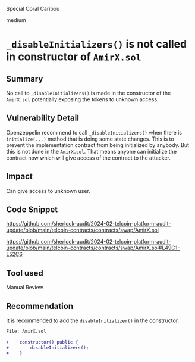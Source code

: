 Special Coral Caribou

medium

# `_disableInitializers()` is not called in constructor of `AmirX.sol`

## Summary

No call to `_disableInitializers()` is made in the constructor of the `AmirX.sol` potentially exposing the tokens to unknown access.

## Vulnerability Detail

Openzeppelin recommend to call `_disableInitializers()` when there is `initialize(...)` method that is doing some state changes. This is to prevent the implementation contract from being initialized by anybody. But this is not done in the `AmirX.sol`. That means anyone can initialize the contract now which will give access of the contract to the attacker.

## Impact

Can give access to unknown user.

## Code Snippet

https://github.com/sherlock-audit/2024-02-telcoin-platform-audit-update/blob/main/telcoin-contracts/contracts/swap/AmirX.sol

https://github.com/sherlock-audit/2024-02-telcoin-platform-audit-update/blob/main/telcoin-contracts/contracts/swap/AmirX.sol#L49C1-L52C6

## Tool used

Manual Review

## Recommendation

It is recommended to add the `disableInitializer()` in the constructor.

```diff
File: AmirX.sol

+    constructor() public {
+        disableInitializers();
+    }
```
